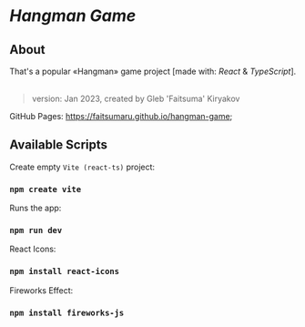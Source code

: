 # **_Hangman Game_**

## About

That's a popular «Hangman» game project [made with: _React_ & _TypeScript_].
​
> version: Jan 2023, created by Gleb 'Faitsuma' Kiryakov

GitHub Pages: https://faitsumaru.github.io/hangman-game;

## Available Scripts
Create empty `Vite (react-ts)` project:
### `npm create vite`

Runs the app:
### `npm run dev`

React Icons:
### `npm install react-icons`

Fireworks Effect:
### `npm install fireworks-js`